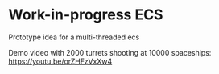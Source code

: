 # Work-in-progress ECS

Prototype idea for a multi-threaded ecs

Demo video with 2000 turrets shooting at 10000 spaceships: https://youtu.be/orZHFzVxXw4
